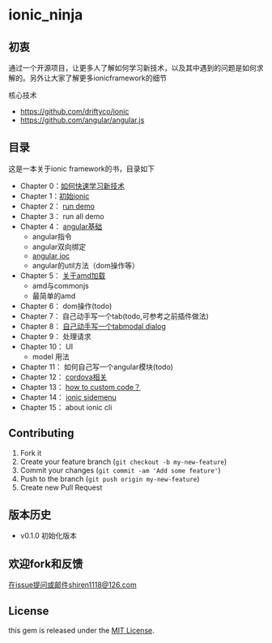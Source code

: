 ionic_ninja
===========


## 初衷

通过一个开源项目，让更多人了解如何学习新技术，以及其中遇到的问题是如何求解的。另外让大家了解更多ionicframework的细节

核心技术

- https://github.com/driftyco/ionic
- https://github.com/angular/angular.js

## 目录

这是一本关于ionic framework的书，目录如下

- Chapter 0：[如何快速学习新技术](https://github.com/i5ting/ionic_ninja/blob/master/chaper_0/chapter_0.md)
- Chapter 1：[初始ionic](https://github.com/i5ting/ionic_ninja/blob/master/chaper_1/chapter_1.md)
- Chapter 2： [run demo](https://github.com/i5ting/ionic_ninja/blob/master/chapter_2/chapter_2.md)
- Chapter 3： run all demo
- Chapter 4： [angular基础](https://github.com/i5ting/ionic_ninja/blob/master/angularjs/angularjs_sang.md)
	- angular指令
	- angular双向绑定
	- [angular ioc](https://github.com/i5ting/ionic_ninja/blob/master/angular/ioc.md)
	- angular的util方法（dom操作等）
- Chapter 5： [关于amd加载](https://github.com/i5ting/ionic_ninja/blob/master/modular/modular.md)
	- amd与commonjs
	- 最简单的amd
- Chapter 6： dom操作(todo)
- Chapter 7： 自己动手写一个tab(todo,可参考之前插件做法)
- Chapter 8： [自己动手写一个tabmodal dialog](https://github.com/i5ting/ionic_ninja/blob/master/chapter_8/ch_8.md) 
- Chapter 9： 处理请求
- Chapter 10： UI
	- model 用法
- Chapter 11： 如何自己写一个angular模块(todo)
- Chapter 12： [cordova相关](https://github.com/i5ting/ionic_ninja/blob/master/chapter_12/index.md)
- Chapter 13： [how to custom code？](https://github.com/i5ting/ionic_ninja/blob/master/customcode/custom.md)
- Chapter 14： [ionic sidemenu](https://github.com/i5ting/ionic_ninja/blob/master/sidemenu/sidemenu.md)
- Chapter 15： about ionic cli


## Contributing

1. Fork it
2. Create your feature branch (`git checkout -b my-new-feature`)
3. Commit your changes (`git commit -am 'Add some feature'`)
4. Push to the branch (`git push origin my-new-feature`)
5. Create new Pull Request

## 版本历史

- v0.1.0 初始化版本 


## 欢迎fork和反馈

在issue提问或邮件shiren1118@126.com

## License

this gem is released under the [MIT License](http://www.opensource.org/licenses/MIT).
